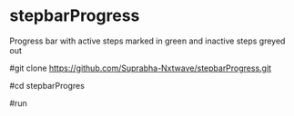 # stepbarProgress
Progress bar with active steps marked in green and inactive steps greyed out




#git clone https://github.com/Suprabha-Nxtwave/stepbarProgress.git




#cd stepbarProgres



#run 
